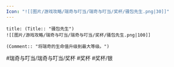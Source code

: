 ```yaml
---
Icon: "![[图片/游戏攻略/瑞奇与叮当/瑞奇与叮当/奖杯/骚包先生.png|30]]"
---
```

```ad-common-silver-trophy
title: (Title:: "骚包先生")
![[图片/游戏攻略/瑞奇与叮当/瑞奇与叮当/奖杯/骚包先生.png|100]]

(Comment:: "将瑞奇的生命值升级到最大等级。")
```

#瑞奇与叮当/瑞奇与叮当/奖杯 #奖杯 #奖杯/银
